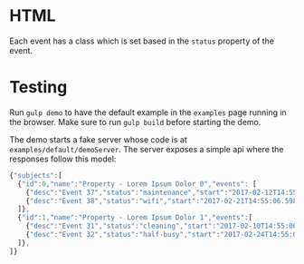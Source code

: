 # HTML

Each event has a class which is set based in the `status` property of the
event.

# Testing

Run `gulp demo` to have the default example in the `examples` page running in the browser. Make sure to run `gulp build` before starting the demo.

The demo starts a fake server whose code is at `examples/default/demoServer`.
The server exposes a simple api where the responses follow this model:

``` javascript
{"subjects":[
  {"id":0,"name":"Property - Lorem Ipsum Dolor 0","events": [
    {"desc":"Event 37","status":"maintenance","start":"2017-02-12T14:55:06.598Z","end":"2017-02-16T14:55:06.598Z"},
    {"desc":"Event 38","status":"wifi","start":"2017-02-21T14:55:06.598Z","end":"2017-02-27T14:55:06.598Z"},
  ]},
  {"id":1,"name":"Property - Lorem Ipsum Dolor 1","events":[
    {"desc":"Event 31","status":"cleaning","start":"2017-02-10T14:55:06.598Z","end":"2017-02-18T14:55:06.598Z"},
    {"desc":"Event 32","status":"half-busy","start":"2017-02-24T14:55:06.598Z","end":"2017-03-03T14:55:06.598Z"},
  ]},
]}
```
